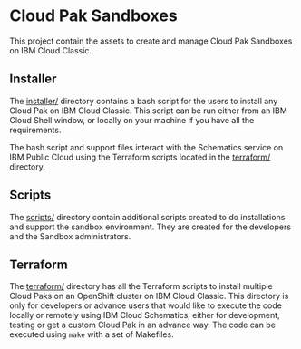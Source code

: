 # Cloud Pak Sandboxes

This project contain the assets to create and manage Cloud Pak Sandboxes on IBM Cloud Classic.

## Installer

The [installer/](./installer) directory contains a bash script for the users to install any Cloud Pak on IBM Cloud Classic. This script can be run either from an IBM Cloud Shell window, or locally on your machine if you have all the requirements.

The bash script and support files interact with the Schematics service on IBM Public Cloud using the Terraform scripts located in the [terraform/](./terraform) directory.

## Scripts

The [scripts/](./scripts) directory contain additional scripts created to do installations and support the sandbox environment. They are created for the developers and the Sandbox administrators.

## Terraform

The [terraform/](./terraform) directory has all the Terraform scripts to install multiple Cloud Paks on an OpenShift cluster on IBM Cloud Classic. This directory is only for developers or advance users that would like to execute the code locally or remotely using IBM Cloud Schematics, either for development, testing or get a custom Cloud Pak in an advance way. The code can be executed using `make` with a set of Makefiles.
